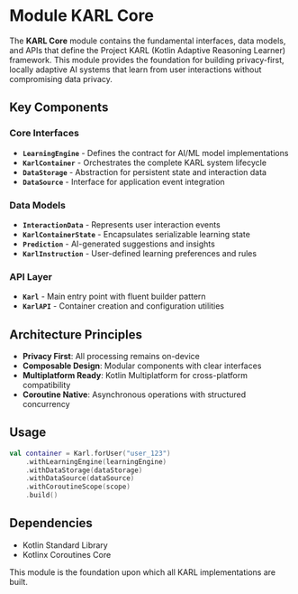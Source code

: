 # Module KARL Core

The **KARL Core** module contains the fundamental interfaces, data models, and APIs that define the Project KARL (Kotlin Adaptive Reasoning Learner) framework. This module provides the foundation for building privacy-first, locally adaptive AI systems that learn from user interactions without compromising data privacy.

## Key Components

### Core Interfaces

- **`LearningEngine`** - Defines the contract for AI/ML model implementations
- **`KarlContainer`** - Orchestrates the complete KARL system lifecycle
- **`DataStorage`** - Abstraction for persistent state and interaction data
- **`DataSource`** - Interface for application event integration

### Data Models

- **`InteractionData`** - Represents user interaction events
- **`KarlContainerState`** - Encapsulates serializable learning state
- **`Prediction`** - AI-generated suggestions and insights
- **`KarlInstruction`** - User-defined learning preferences and rules

### API Layer

- **`Karl`** - Main entry point with fluent builder pattern
- **`KarlAPI`** - Container creation and configuration utilities

## Architecture Principles

- **Privacy First**: All processing remains on-device
- **Composable Design**: Modular components with clear interfaces
- **Multiplatform Ready**: Kotlin Multiplatform for cross-platform compatibility
- **Coroutine Native**: Asynchronous operations with structured concurrency

## Usage

```kotlin
val container = Karl.forUser("user_123")
    .withLearningEngine(learningEngine)
    .withDataStorage(dataStorage)
    .withDataSource(dataSource)
    .withCoroutineScope(scope)
    .build()
```

## Dependencies

- Kotlin Standard Library
- Kotlinx Coroutines Core

This module is the foundation upon which all KARL implementations are built.
